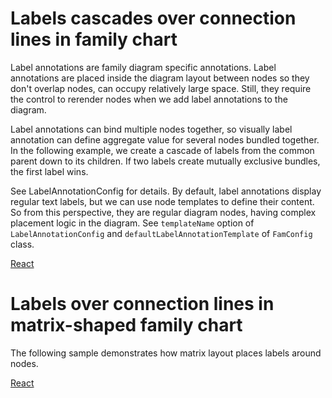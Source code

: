 # Labels cascades over connection lines in family chart
Label annotations are family diagram specific annotations. Label annotations are placed inside the diagram layout between nodes so they don't overlap nodes, can occupy relatively large space. Still, they require the control to rerender nodes when we add label annotations to the diagram. 

Label annotations can bind multiple nodes together, so visually label annotation can define aggregate value for several nodes bundled together.  In the following example, we create a cascade of labels from the common parent down to its children. If two labels create mutually exclusive bundles, the first label wins.

See LabelAnnotationConfig for details. By default, label annotations display regular text labels, but we can use node templates to define their content. So from this perspective, they are regular diagram nodes, having complex placement logic in the diagram. See `templateName` option of `LabelAnnotationConfig` and `defaultLabelAnnotationTemplate` of `FamConfig` class.

[React](../src/Samples/LabelsCascadesInFamilyChart.js)

# Labels over connection lines in matrix-shaped family chart
The following sample demonstrates how matrix layout places labels around nodes.

[React](../src/Samples/LabelsNMatrixInFamilyChart.js)